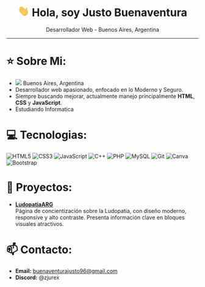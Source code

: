 <h1 align="center"><img src="https://raw.githubusercontent.com/ABSphreak/ABSphreak/master/gifs/Hi.gif" width="30px"> Hola, soy Justo Buenaventura</h1>
<p align="center">Desarrollador Web - Buenos Aires, Argentina</p>

---
# :star: Sobre Mi:
- <img src="https://cdn-icons-png.flaticon.com/128/16021/16021893.png" width="15px" aling="center"> Buenos Aires, Argentina
- Desarrollador web apasionado, enfocado en lo Moderno y Seguro.
- Siempre buscando mejorar, actualmente manejo principalmente **HTML**, **CSS** y **JavaScript**.
- Estudiando Informatica

# 💻 Tecnologias:
![HTML5](https://img.shields.io/badge/html5-%23E34F26.svg?style=for-the-badge&logo=html5&logoColor=white)
![CSS3](https://img.shields.io/badge/css3-%231572B6.svg?style=for-the-badge&logo=css3&logoColor=white) 
![JavaScript](https://img.shields.io/badge/javascript-%23323330.svg?style=for-the-badge&logo=javascript&logoColor=%23F7DF1E) 
![C++](https://img.shields.io/badge/C%2B%2B-00599C?style=for-the-badge&logo=c%2B%2B&logoColor=white)
![PHP](https://img.shields.io/badge/PHP-777BB4?style=for-the-badge&logo=php&logoColor=white)
![MySQL](https://img.shields.io/badge/mysql-4479A1.svg?style=for-the-badge&logo=mysql&logoColor=white)
![Git](https://img.shields.io/badge/git-%23F05033.svg?style=for-the-badge&logo=git&logoColor=white)
![Canva](https://img.shields.io/badge/Canva-%2300C4CC.svg?style=for-the-badge&logo=Canva&logoColor=white) 
![Bootstrap](https://img.shields.io/badge/bootstrap-%238511FA.svg?style=for-the-badge&logo=bootstrap&logoColor=white)

# :construction: Proyectos:
- [**LudopatiaARG**](https://ludopatia.netlify.app/)  
Página de concientización sobre la Ludopatia, con diseño moderno, responsive y alto contraste. Presenta información clave en bloques visuales atractivos.

# :mailbox: Contacto:
- **Email:** buenaventurajusto96@gmail.com  
- **Discord:** @zjurex


